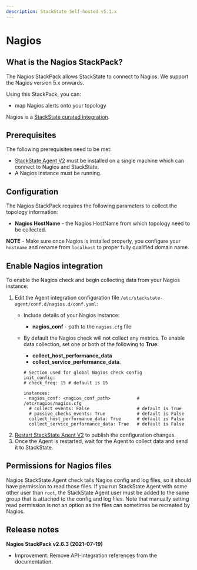 ```yaml
---
description: StackState Self-hosted v5.1.x 
---
```


# Nagios

## What is the Nagios StackPack?

The Nagios StackPack allows StackState to connect to Nagios. We support the Nagios version 5.x onwards.

Using this StackPack, you can:

* map Nagios alerts onto your topology

Nagios is a [StackState curated integration](/stackpacks/integrations/about_integrations.md#stackstate-curated-integrations).

## Prerequisites

The following prerequisites need to be met:

* [StackState Agent V2](../../setup/agent/about-stackstate-agent.md) must be installed on a single machine which can connect to Nagios and StackState.
* A Nagios instance must be running.

## Configuration

The Nagios StackPack requires the following parameters to collect the topology information:

* **Nagios HostName** - the Nagios HostName from which topology need to be collected.

**NOTE** - Make sure once Nagios is installed properly, you configure your `hostname` and rename from `localhost` to proper fully qualified domain name.

## Enable Nagios integration

To enable the Nagios check and begin collecting data from your Nagios instance:

1. Edit the Agent integration configuration file `/etc/stackstate-agent/conf.d/nagios.d/conf.yaml`:
   * Include details of your Nagios instance: 
     * **nagios\_conf** - path to the `nagios.cfg` file
   * By default the Nagios check will not collect any metrics. To enable data collection, set one or both of the following to **True**:

     * **collect\_host\_performance\_data**
     * **collect\_service\_performance\_data**.

     ```text
     # Section used for global Nagios check config
     init_config:
     # check_freq: 15 # default is 15

     instances:
     - nagios_conf: <nagios_conf_path>          # /etc/nagios/nagios.cfg
       # collect_events: False                  # default is True
       # passive_checks_events: True            # default is False
       collect_host_performance_data: True      # default is False
       collect_service_performance_data: True   # default is False
     ```
2. [Restart StackState Agent V2](../../setup/agent/about-stackstate-agent.md#deployment) to publish the configuration changes.
3. Once the Agent is restarted, wait for the Agent to collect data and send it to StackState.

## Permissions for Nagios files

Nagios StackState Agent check tails Nagios config and log files, so it should have permission to read those files. If you run StackState Agent with some other user than `root`, the StackState Agent user must be added to the same group that is attached to the config and log files. Note that manually setting read permission is not an option as the files can sometimes be recreated by Nagios.

## Release notes

**Nagios StackPack v2.6.3 \(2021-07-19\)**

* Improvement: Remove API-Integration references from the documentation.

